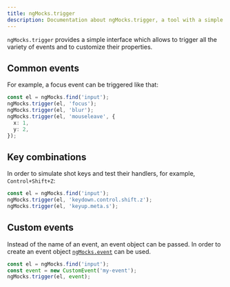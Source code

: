 ```yaml
---
title: ngMocks.trigger
description: Documentation about ngMocks.trigger, a tool with a simple interface to trigger any events in unit tests
---
```


`ngMocks.trigger` provides a simple interface which allows to trigger all the variety of events and to customize their properties.

## Common events

For example, a focus event can be triggered like that:

```ts
const el = ngMocks.find('input');
ngMocks.trigger(el, 'focus');
ngMocks.trigger(el, 'blur');
ngMocks.trigger(el, 'mouseleave', {
  x: 1,
  y: 2,
});
```

## Key combinations

In order to simulate shot keys and test their handlers,
for example, `Control+Shift+Z`:

```ts
const el = ngMocks.find('input');
ngMocks.trigger(el, 'keydown.control.shift.z');
ngMocks.trigger(el, 'keyup.meta.s');
```

## Custom events

Instead of the name of an event, an event object can be passed.
In order to create an event object [`ngMocks.event`](./event.md) can be used.

```ts
const el = ngMocks.find('input');
const event = new CustomEvent('my-event');
ngMocks.trigger(el, event);
```

